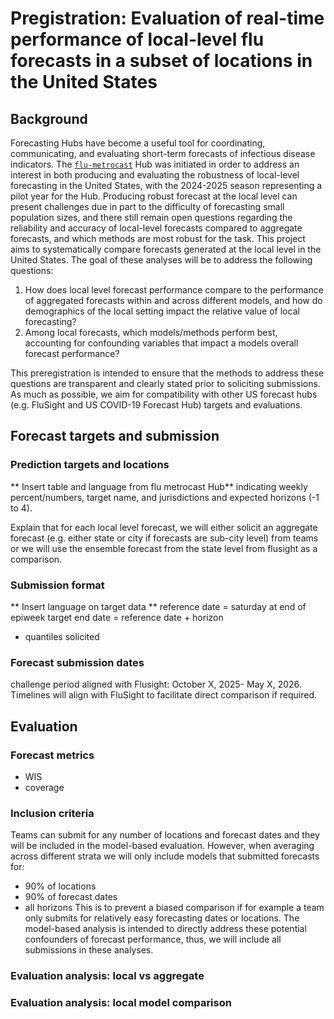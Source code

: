 # Pregistration: Evaluation of real-time performance of local-level flu forecasts in a subset of locations in the United States

## Background

Forecasting Hubs have become a useful tool for coordinating, communicating, and evaluating short-term forecasts of infectious disease indicators.
The [`flu-metrocast`](https://github.com/reichlab/flu-metrocast) Hub was initiated in order to address an interest in both producing and evaluating the robustness of local-level forecasting in the United States, with the 2024-2025 season representing a pilot year for the Hub.
Producing robust forecast at the local level can present challenges due in part to the difficulty of forecasting small population sizes, and there still remain open questions regarding the reliability and accuracy of local-level forecasts compared to aggregate forecasts, and which methods are most robust for the task.
This project aims to systematically compare forecasts generated at the local level in the United States. The goal of these analyses will be to address the following questions:
1. How does local level forecast performance compare to the performance of aggregated forecasts within and across different models, and how do demographics of the local setting impact the relative value of local forecasting?
2. Among local forecasts, which models/methods perform best, accounting for confounding variables that impact a models overall forecast performance?

This preregistration is intended to ensure that the methods to address these questions are transparent and clearly stated prior to soliciting submissions. 
As much as possible, we aim for compatibility with other US forecast hubs (e.g. FluSight and US COVID-19 Forecast Hub) targets and evaluations. 

## Forecast targets and submission

### Prediction targets and locations
** Insert table and language from flu metrocast Hub** indicating weekly percent/numbers, target name, and jurisdictions and expected horizons (-1 to 4). 

Explain that for each local level forecast, we will either solicit an aggregate forecast (e.g. either state or city if forecasts are sub-city level) from teams or we will use the ensemble forecast from the state level from flusight as a comparison. 

### Submission format
** Insert language on target data **
reference date = saturday at end of epiweek 
target end date = reference date + horizon

- quantiles solicited

### Forecast submission dates
challenge period aligned with Flusight: October X, 2025- May X, 2026. Timelines will align with FluSight to facilitate direct comparison if required. 


## Evaluation

### Forecast metrics
- WIS
- coverage

### Inclusion criteria
Teams can submit for any number of locations and forecast dates and they will be included in the model-based evaluation. 
However, when averaging across different strata we will only include models that submitted forecasts for:
- 90% of locations
- 90% of forecast dates 
- all horizons
This is to prevent a biased comparison if for example a team only submits for relatively easy forecasting dates or locations. 
The model-based analysis is intended to directly address these potential confounders of forecast performance, thus, we will include all submissions in these analyses. 

### Evaluation analysis: local vs aggregate

### Evaluation analysis: local model comparison
